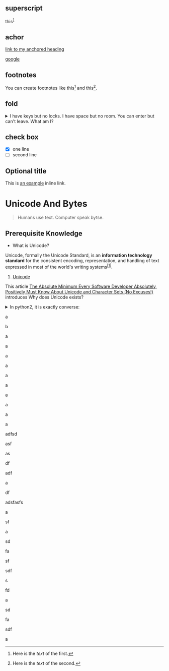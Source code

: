 ## superscript

this<sup>[1](www.google.com)</sup>

## achor

[link to my anchored heading](#my_achor)

<a name="my_achor"></a>[google](https://www.google.com)


## footnotes

You can create footnotes like this[^3] and this[^4].

[^3]: Here is the *text* of the first.
[^4]: Here is the *text* of the second.

## fold

<details>
    <summary>I have keys but no locks. I have space but no room. You can enter but can't leave. What am I?</summary>
    
    A keyboard.
</details>

## check box

- [x] one line
- [ ] second line 

## Optional title

This is [an example](http://example.com/ "Title") inline link.




# Unicode And Bytes

> Humans use text. Computer speak bytse.

## Prerequisite Knowledge

- What is Unicode?

Unicode, formally the Unicode Standard, is an **information technology standard** for the consistent encoding, representation, and handling of text expressed in most of the world's writing systems<sup>[[1]](#1)</sup>.
                                                                                

1. <a id='1'></a>[Unicode](https://en.wikipedia.org/wiki/Unicode)

This article [The Absolute Minimum Every Software Developer Absolutely, Positively Must Know About Unicode and Character Sets (No Excuses!)](https://www.joelonsoftware.com/2003/10/08/the-absolute-minimum-every-software-developer-absolutely-positively-must-know-about-unicode-and-character-sets-no-excuses/) introduces Why does Unicode exists?  


<details>
    <summary>In python2, it is exactly converse:</summary>

~~~python
>>> s = '你好'
>>> s
'\xe4\xbd\xa0\xe5\xa5\xbd'
>>> type(s)
<type 'str'>
>>> s.encode('utf8')
Traceback (most recent call last):                                              
  File "<stdin>", line 1, in <module>
UnicodeDecodeError: 'ascii' codec can't decode byte 0xe4 in position 0: ordinal not in range(128)
~~~

</details>



a

b

a


a

a


a


a


a



a


a


a


a





adfsd

asf

as

df

adf

a

df

adsfasfs


a

sf

a

sd

fa

sf


sdf

s

fd

a

sd

fa

sdf

a



